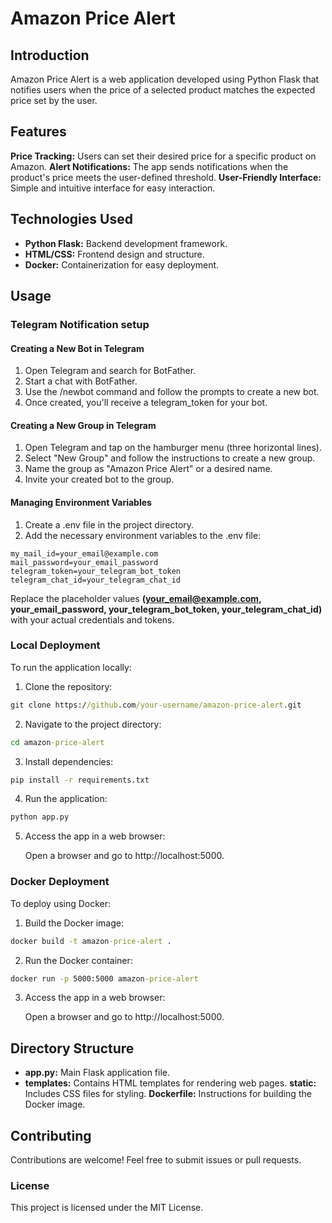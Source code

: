 # Amazon Price Alert
## Introduction
Amazon Price Alert is a web application developed using Python Flask that notifies users when the price of a selected product matches the expected price set by the user.

## Features
**Price Tracking:** Users can set their desired price for a specific product on Amazon.
**Alert Notifications:** The app sends notifications when the product's price meets the user-defined threshold.
**User-Friendly Interface:** Simple and intuitive interface for easy interaction.

## Technologies Used
* **Python Flask:** Backend development framework.
* **HTML/CSS:** Frontend design and structure.
* **Docker:** Containerization for easy deployment.

## Usage

### Telegram Notification setup

#### Creating a New Bot in Telegram
1. Open Telegram and search for BotFather.
2. Start a chat with BotFather.
3. Use the /newbot command and follow the prompts to create a new bot.
4. Once created, you'll receive a telegram_token for your bot.


#### Creating a New Group in Telegram
1. Open Telegram and tap on the hamburger menu (three horizontal lines).
2. Select "New Group" and follow the instructions to create a new group.
3. Name the group as "Amazon Price Alert" or a desired name.
4. Invite your created bot to the group.

#### Managing Environment Variables
1. Create a .env file in the project directory.
2. Add the necessary environment variables to the .env file:

```env
my_mail_id=your_email@example.com
mail_password=your_email_password
telegram_token=your_telegram_bot_token
telegram_chat_id=your_telegram_chat_id
```
Replace the placeholder values **(your_email@example.com, your_email_password, your_telegram_bot_token, your_telegram_chat_id)** with your actual credentials and tokens.

### Local Deployment
To run the application locally:

1. Clone the repository:

```cmd
git clone https://github.com/your-username/amazon-price-alert.git
```

2. Navigate to the project directory:

```cmd
cd amazon-price-alert
```

3. Install dependencies:

```cmd
pip install -r requirements.txt
```

4. Run the application:

```cmd
python app.py
```
5. Access the app in a web browser:

   Open a browser and go to http://localhost:5000.

### Docker Deployment

To deploy using Docker:

1. Build the Docker image:

```cmd
docker build -t amazon-price-alert .
```

2. Run the Docker container:

```cmd
docker run -p 5000:5000 amazon-price-alert
```

3. Access the app in a web browser:

   Open a browser and go to http://localhost:5000.

## Directory Structure
* **app.py:** Main Flask application file.
* **templates:** Contains HTML templates for rendering web pages.
**static:** Includes CSS files for styling.
**Dockerfile:** Instructions for building the Docker image.

## Contributing

Contributions are welcome! Feel free to submit issues or pull requests.

### License

This project is licensed under the MIT License.

